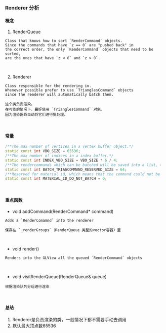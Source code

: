 ### Renderer 分析

#### 概念
1. RenderQueue
```
Class that knows how to sort `RenderCommand` objects.
Since the commands that have `z == 0` are "pushed back" in
the correct order, the only `RenderCommand` objects that need to be sorted,
are the ones that have `z < 0` and `z > 0`.
```
<br>

2. Renderer
```
Class responsible for the rendering in.
Whenever possible prefer to use `TrianglesCommand` objects 
since the renderer will automatically batch them.

这个类负责渲染。
在可能的情况下，最好使用 `TrianglesCommand` 对象，
因为渲染器将自动将它们进行批处理。
```
<br>

#### 常量
```cpp
/**The max number of vertices in a vertex buffer object.*/
static const int VBO_SIZE = 65536;
/**The max number of indices in a index buffer.*/
static const int INDEX_VBO_SIZE = VBO_SIZE * 6 / 4;
/**The rendercommands which can be batched will be saved into a list, this is the reserved size of this list.*/
static const int BATCH_TRIAGCOMMAND_RESERVED_SIZE = 64;
/**Reserved for material id, which means that the command could not be batched.*/
static const int MATERIAL_ID_DO_NOT_BATCH = 0;
```
<br>

#### 重点函数
- void addCommand(RenderCommand* command)
```
Adds a `RenderComamnd` into the renderer

保存在 `_renderGroups`（RenderQueue 类型的vector容器）里
```
<br>

- void render()
```
Renders into the GLView all the queued `RenderCommand` objects 
```
<br>

- void visitRenderQueue(RenderQueue& queue)
```
根据渲染队列分组进行渲染
```
<br>

#### 总结
1. Renderer是负责渲染的类，一般情况下都不需要手动去调用
2. 默认最大顶点数65536
